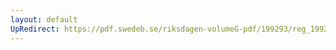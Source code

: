 ```yaml
---
layout: default
UpRedirect: https://pdf.swedeb.se/riksdagen-volumeG-pdf/199293/reg_199293/reg_199293_0601.pdf
---
```

